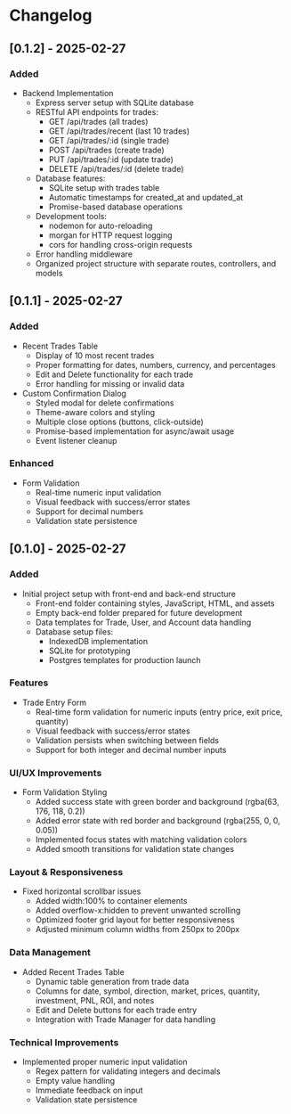 # Changelog

## [0.1.2] - 2025-02-27

### Added
- Backend Implementation
  - Express server setup with SQLite database
  - RESTful API endpoints for trades:
    - GET /api/trades (all trades)
    - GET /api/trades/recent (last 10 trades)
    - GET /api/trades/:id (single trade)
    - POST /api/trades (create trade)
    - PUT /api/trades/:id (update trade)
    - DELETE /api/trades/:id (delete trade)
  - Database features:
    - SQLite setup with trades table
    - Automatic timestamps for created_at and updated_at
    - Promise-based database operations
  - Development tools:
    - nodemon for auto-reloading
    - morgan for HTTP request logging
    - cors for handling cross-origin requests
  - Error handling middleware
  - Organized project structure with separate routes, controllers, and models

## [0.1.1] - 2025-02-27

### Added
- Recent Trades Table
  - Display of 10 most recent trades
  - Proper formatting for dates, numbers, currency, and percentages
  - Edit and Delete functionality for each trade
  - Error handling for missing or invalid data
- Custom Confirmation Dialog
  - Styled modal for delete confirmations
  - Theme-aware colors and styling
  - Multiple close options (buttons, click-outside)
  - Promise-based implementation for async/await usage
  - Event listener cleanup

### Enhanced
- Form Validation
  - Real-time numeric input validation
  - Visual feedback with success/error states
  - Support for decimal numbers
  - Validation state persistence

## [0.1.0] - 2025-02-27

### Added
- Initial project setup with front-end and back-end structure
  - Front-end folder containing styles, JavaScript, HTML, and assets
  - Empty back-end folder prepared for future development
  - Data templates for Trade, User, and Account data handling
  - Database setup files:
    - IndexedDB implementation
    - SQLite for prototyping
    - Postgres templates for production launch

### Features
- Trade Entry Form
  - Real-time form validation for numeric inputs (entry price, exit price, quantity)
  - Visual feedback with success/error states
  - Validation persists when switching between fields
  - Support for both integer and decimal number inputs

### UI/UX Improvements
- Form Validation Styling
  - Added success state with green border and background (rgba(63, 176, 118, 0.2))
  - Added error state with red border and background (rgba(255, 0, 0, 0.05))
  - Implemented focus states with matching validation colors
  - Added smooth transitions for validation state changes

### Layout & Responsiveness
- Fixed horizontal scrollbar issues
  - Added width:100% to container elements
  - Added overflow-x:hidden to prevent unwanted scrolling
  - Optimized footer grid layout for better responsiveness
  - Adjusted minimum column widths from 250px to 200px

### Data Management
- Added Recent Trades Table
  - Dynamic table generation from trade data
  - Columns for date, symbol, direction, market, prices, quantity, investment, PNL, ROI, and notes
  - Edit and Delete buttons for each trade entry
  - Integration with Trade Manager for data handling

### Technical Improvements
- Implemented proper numeric input validation
  - Regex pattern for validating integers and decimals
  - Empty value handling
  - Immediate feedback on input
  - Validation state persistence

